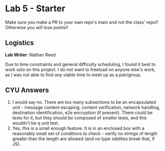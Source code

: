 # Lab 5 - Starter
Make sure you make a PR to your own repo's main and not the class' repo!! Otherwise you will lose points!!

## Logistics
**Lab Writer**: Nathan Reed

Due to time constraints and general difficulty scheduling, I found it best to work solo on this project. I do not want to freeload on anyone else's work, as I was not able to find any viable time to meet up as a pair/group.

## CYU Answers
1. I would say no. There are too many subsections to be an encapsulated unit - message content escaping, content verification, network handling, destination identification, e2e encryption (if present). There could be tests for it, but they should be composed of smaller tests, and this wouldn't be q unit test.
2. Yes, this is a small enough feature. It is in an enclosed box with a reasonably small set of conditions to check - verify no strings of length greater than the length are allowed (and no type oddities break that, if JS).
